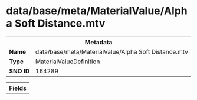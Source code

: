 <h1>data/base/meta/MaterialValue/Alpha Soft Distance.mtv</h1><table><tr><th colspan="100%">Metadata</th></tr><tr><td><b>Name</b></td><td>data/base/meta/MaterialValue/Alpha Soft Distance.mtv</td></tr><tr><td><b>Type</b></td><td>MaterialValueDefinition</td></tr><tr><td><b>SNO ID</b></td><td>164289</td></tr></table>

<table><tr><th colspan="100%">Fields</th></tr></table>


